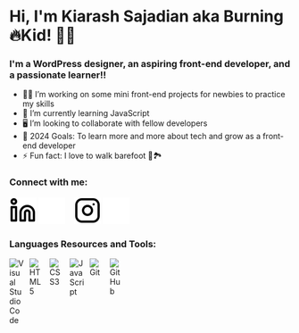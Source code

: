 
# Hi, I'm Kiarash Sajadian aka Burning🔥Kid!  👋💜

### I'm a WordPress designer, an aspiring front-end developer, and a passionate learner!!

- 👨‍💻 I’m working on some mini front-end projects for newbies to practice my skills
- 🌱 I’m currently learning JavaScript
- 🖥 I’m looking to collaborate with fellow developers
- 🥅 2024 Goals: To learn more and more about tech and grow as a front-end developer
- ⚡ Fun fact: I love to walk barefoot 👣🏞

### Connect with me:

[![website](./img/linkedin-light.svg)](https://www.linkedin.com/in/kiarash-sajadian-6b5088124/#gh-light-mode-only)
[![website](./img/linkedin-dark.svg)](https://www.linkedin.com/in/kiarash-sajadian-6b5088124/#gh-dark-mode-only)
&nbsp;&nbsp;
[![website](./img/instagram-light.svg)](https://www.instagram.com/_burningkid/#gh-light-mode-only)
[![website](./img/instagram-dark.svg)](https://www.instagram.com/_burningkid/#gh-dark-mode-only)

### Languages Resources and Tools:

<img align="left" alt="Visual Studio Code" width="26px" src="https://cdn.jsdelivr.net/gh/devicons/devicon/icons/vscode/vscode-original.svg" style="padding-right:10px;" />

<img align="left" alt="HTML5" width="26px" src="https://cdn.jsdelivr.net/gh/devicons/devicon/icons/html5/html5-original.svg" style="padding-right:10px;" />

<img align="left" alt="CSS3" width="26px" src="https://cdn.jsdelivr.net/gh/devicons/devicon/icons/css3/css3-original.svg" style="padding-right:10px;" />

<img align="left" alt="JavaScript" width="26px" src="https://cdn.jsdelivr.net/gh/devicons/devicon/icons/javascript/javascript-original.svg" style="padding-right:10px;" />

<img align="left" alt="Git" width="26px" src="https://cdn.jsdelivr.net/gh/devicons/devicon/icons/git/git-original.svg" style="padding-right:10px;" />

<img align="left" alt="GitHub" width="26px" src="https://user-images.githubusercontent.com/3369400/139448065-39a229ba-4b06-434b-bc67-616e2ed80c8f.png" style="padding-right:10px;" />
